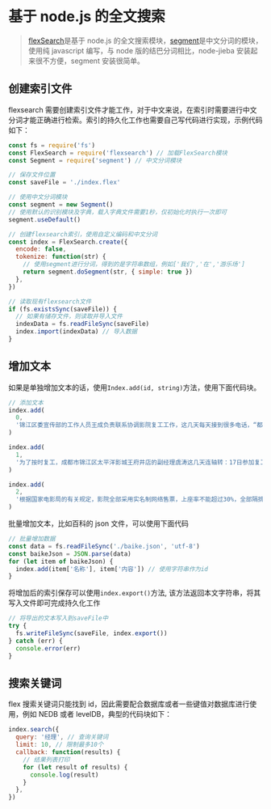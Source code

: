 # 基于 node.js 的全文搜索

> [flexSearch](https://github.com/nextapps-de/flexsearch)是基于 node.js 的全文搜索模块，[segment](https://github.com/leizongmin/node-segment)是中文分词的模块，使用纯 javascript 编写，与 node 版的结巴分词相比，node-jieba 安装起来很不方便，segment 安装很简单。

## 创建索引文件

flexsearch 需要创建索引文件才能工作，对于中文来说，在索引时需要进行中文分词才能正确进行检索。索引的持久化工作也需要自己写代码进行实现，示例代码如下：

```js
const fs = require('fs')
const FlexSearch = require('flexsearch') // 加载FlexSearch模块
const Segment = require('segment') // 中文分词模块

// 保存文件位置
const saveFile = './index.flex'

// 使用中文分词模块
const segment = new Segment()
// 使用默认的识别模块及字典，载入字典文件需要1秒，仅初始化时执行一次即可
segment.useDefault()

// 创建flexsearch索引，使用自定义编码和中文分词
const index = FlexSearch.create({
  encode: false,
  tokenize: function(str) {
    // 使用segment进行分词，得到的是字符串数组，例如['我们','在','游乐场']
    return segment.doSegment(str, { simple: true })
  },
})

// 读取现有flexsearch文件
if (fs.existsSync(saveFile)) {
  // 如果有储存文件，则读取并导入文件
  indexData = fs.readFileSync(saveFile)
  index.import(indexData) // 导入数据
}
```

## 增加文本

如果是单独增加文本的话，使用`Index.add(id, string)`方法，使用下面代码块。

```js
// 添加文本
index.add(
  0,
  '锦江区委宣传部的工作人员王成负责联系协调影院复工工作，这几天每天接到很多电话，“都是影城咨询复工手续的。”为了做好服务，锦江区迅速组织了防疫培训，联系医院帮助影院员工进行核酸检测。尽管如此，当天辖区也只有约1/3的影院开业。'
)

index.add(
  1,
  '为了按时复工，成都市锦江区太平洋影城王府井店的副经理虞涛这几天连轴转：17日参加复工防疫培训，18日组织员工进行核酸检测，19日拿到检测报告后向有关部门递交复工资料……“原以为几天内难以完成复工准备，没想到相关部门为大家一路‘开绿灯’，我们很快做好了准备。”虞涛介绍。'
)

index.add(
  2,
  '根据国家电影局的有关规定，影院全部采用实名制网络售票，上座率不能超过30%，全部隔排、隔座，看电影时也禁止饮食。在CGV影城的网络预订界面上，可以清楚地看到可供选择的座位区域标识。排片方面，目前放映的影片暂时以复映影片为主。'
)
```

批量增加文本，比如百科的 json 文件，可以使用下面代码

```js
// 批量增加数据
const data = fs.readFileSync('./baike.json', 'utf-8')
const baikeJson = JSON.parse(data)
for (let item of baikeJson) {
  index.add(item['名称'], item['内容']) // 使用字符串作为id
}
```

将增加后的索引保存可以使用`index.export()`方法, 该方法返回本文字符串，将其写入文件即可完成持久化工作

```js
// 将导出的文本写入到saveFile中
try {
  fs.writeFileSync(saveFile, index.export())
} catch (err) {
  console.error(err)
}
```

## 搜索关键词

flex 搜索关键词只能找到 id，因此需要配合数据库或者一些键值对数据库进行使用，例如 NEDB 或者 levelDB，典型的代码块如下：

```js
index.search({
  query: '经理', // 查询关键词
  limit: 10, // 限制最多10个
  callback: function(results) {
    // 结果列表打印
    for (let result of results) {
      console.log(result)
    }
  },
})
```
